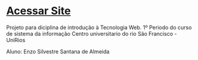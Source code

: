 # [Acessar Site](https://enzovl7.github.io/resident_evil/)
Projeto para diciplina de introdução à Tecnologia Web.
1º Periodo do curso de sistema da informação
Centro universitario do rio São Francisco - UniRios

Aluno: Enzo Silvestre Santana de Almeida
